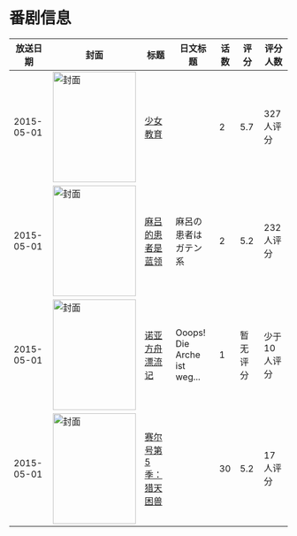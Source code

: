 # 番剧信息

|放送日期|封面|标题|日文标题|话数|评分|评分人数|
|---|---|---|---|---|---|---|
|2015-05-01|<img src="/img/no_icon_subject.png" alt="封面" style="width:150px;height:200px;object-fit:cover;">|[少女教育](https://bangumi.tv/subject/126192)||2|5.7|327人评分|
|2015-05-01|<img src="/img/no_icon_subject.png" alt="封面" style="width:150px;height:200px;object-fit:cover;">|[麻吕的患者是蓝领](https://bangumi.tv/subject/132691)|麻呂の患者はガテン系|2|5.2|232人评分|
|2015-05-01|<img src="//lain.bgm.tv/pic/cover/c/af/82/374395_6wwKK.jpg" alt="封面" style="width:150px;height:200px;object-fit:cover;">|[诺亚方舟漂流记](https://bangumi.tv/subject/374395)|Ooops! Die Arche ist weg...|1|暂无评分|少于10人评分|
|2015-05-01|<img src="//lain.bgm.tv/pic/cover/c/39/e5/463607_z1ki1.jpg" alt="封面" style="width:150px;height:200px;object-fit:cover;">|[赛尔号第5季：猎天困兽](https://bangumi.tv/subject/463607)||30|5.2|17人评分|
